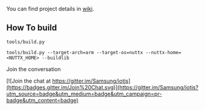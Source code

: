 
You can find project details in [wiki](http://github.com/Samsung/iotjs/wiki).

## How To build

```
tools/build.py
```

```
tools/build.py --target-arch=arm --target-os=nuttx --nuttx-home=<NUTTX_HOME> --buildlib
```

Join the conversation

[![Join the chat at https://gitter.im/Samsung/iotjs](https://badges.gitter.im/Join%20Chat.svg)](https://gitter.im/Samsung/iotjs?utm_source=badge&utm_medium=badge&utm_campaign=pr-badge&utm_content=badge)

